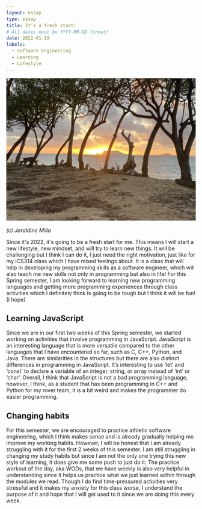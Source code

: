 ```yaml
---
layout: essay
type: essay
title: It's a fresh start!
# All dates must be YYYY-MM-DD format!
date: 2022-01-19
labels:
  - Software Engineering
  - Learning
  - Lifestyle
---
```

  
<img class="ui image" src="../images/beach.jpg">

*(c) Jeraldine Milla*

Since it's 2022, it's going to be a fresh start for me. This means I will start a new lifestyle, new mindset, and will try to learn new things. It will be challenging but I think I can do it, I just need the right motivation, just like for my ICS314 class which I have mixed feelings about. It is a class that will help in developing my programming skills as a software engineer, which will also teach me new skills not only in programming but also in life! For this Spring semester, I am looking forward to learning new programming languages and getting more programming experiences through class activities which I definitely think is going to be tough but I think it will be fun! (I hope)

## Learning JavaScript

Since we are in our first two weeks of this Spring semester, we started working on activities that involve programming in JavaScript. JavaScript is an interesting language that is more versatile compared to the other languages that I have encountered so far, such as C, C++, Python, and Java. There are similarities in the structures but there are also distinct differences in programming in JavaScript. It’s interesting to use ‘let’ and ‘const’ to declare a variable of an integer, string, or array instead of ‘int’ or ‘char’. Overall, I think that JavaScript is not a bad programming language, however, I think, as a student that has been programming in C++ and Python for my rover team, it is a bit weird and makes the programmer do easier programming.

## Changing habits

For this semester, we are encouraged to practice athletic software engineering, which I think makes sense and is already gradually helping me improve my working habits. However, I will be honest that I am already struggling with it for the first 2 weeks of this semester. I am still struggling in changing my study habits but since I am not the only one trying this new style of learning, it does give me some push to just do it. The practice workout of the day, aka WODs, that we have weekly is also very helpful in understanding since it helps us practice what we just learned within through the modules we read. Though I do find time-pressured activities very stressful and it makes my anxiety for this class worse, I understand the purpose of it and hope that I will get used to it since we are doing this every week. 

